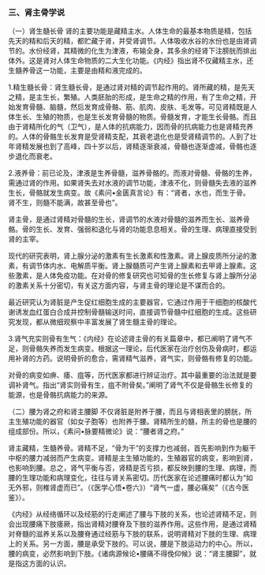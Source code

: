 ### 三、肾主骨学说

（一）肾生髓长骨 肾的主要功能是藏精主水。人体生命的最基本物质是精，包括先天的精和后天的精，都贮藏于肾，并受肾调节。人体吸收水谷的水份也是由肾调节的。水份经肾，其精微的化生为津液，布输全身，其多余的经肾下注膀胱而排出体外。这是肾对人体生命物质的二大生化功能。《内经》指出肾不仅藏精主水，还生髓养骨这一功能，主要是由精和液完成的。

1.精生髓长骨：肾生髓长骨，是通过肾对精的调节起作用的。肾所藏的精，是先天之精，是主生长，繁殖。人类胚胎的形成，是生命之精的作用，有了生命之精，开始发育骨髓、脑髓，然后发育成骨骼、筋、肌肉、皮肤、毛发等。可见肾精既是人体生长、生殖的物质，也是生长发育骨髓的物质。骨髓发育，才能生长骨骼。而且由于肾精所化的气（卫气），是人体的抗病能力，因而骨的抗病能力也是肾精充养的。人体的骨骼生长发育是受肾精支配，其衰老退化也是受肾精调节的。人到了壮年肾精发展也到了高峰，四十岁以后，肾精逐渐衰减，骨髓也逐渐虚减，骨骼也逐步退化而衰老。

2.液养骨：前已论及，津液是生养骨髓，滋养骨骼的。而液对骨髓、骨骼的生养，需通过肾的作用。如果肾失去对水液的调节功能，津液不化，则骨髓失去液的滋养生长，骨骼就发生病变。故《素问•金匮真言论》有：“肾者，水也，而生于骨。肾不生，则髓不能满，故甚至骨也”。

肾主骨，是通过肾精对骨髓的生长，肾调节的水液对骨髓的滋养而生长、滋养骨骼。骨的生长、发育、强弱和退化与肾的功能息息相关。骨的生理、病理直接受到肾的主宰。

现代的研究表明，肾上腺分泌的激素有生长激素和性激素。肾上腺皮质所分泌的激素，有调节体内水、电解质平衡。肾上腺髓质可产生肾上腺素和去甲肾上腺素。这些激素，是人体免疫功能。在对骨的修复研究也可知骨的生长修复与肾上腺所分泌的激素关系十分密切，有关这方面内容，与肾主骨的理论是不谋而合的。

最近研究认为肾脏是产生促红细胞生成的主要器官，它通过作用于干细胞的核酸代谢诱发血红蛋白合成并控制骨髓输送时间，直接调节骨髓中红细胞的生成。这些研究发现，都从微细观察中丰富发展了肾生髓主骨的理论。

3.肾气充实则骨有生气：《内经》在论述肾主骨的有关篇章中，都已阐明了肾气不足，则骨骼失养而发生病变。根据这一理论，后代医家在治疗创伤及骨病时，都运用补肾的方药。说明骨折的愈合，需肾精气滋养，肾气实，则骨骼有修复的功能。

对骨的病变如痹、痿、疽等，历代医家都进行辨证治疗。其中最重要的治法就是要调补肾气。指出“肾实则骨有生，疽不附骨矣。”阐明了肾气不仅是骨骼生长修复的能源，也是骨骼抗病能力的来源。

（二）腰为肾之府和肾主腰脚 不仅肾脏是附养于腰，而且与肾相表里的膀胱，所主生殖功能的器官（如女子胞等）也附养于腰。肾精所生的髓，所主的骨也是腰的组成部份。所以，《素问•脉要精微论》说：“腰者肾之府。”

肾主藏精，生髓养骨。肾精不足，“骨为干”的支撑力也减弱，首先影响到作为躯干中枢的腰力减弱而产生病变。肾精是主生殖功能的，生殖器官的病变，影响到肾，也影响到腰。总之，肾气平衡与否，肾精是否亏损，都反映到腰的生理、病理，而腰的生理功能和病理变化，往往与肾关系密切。历代医家在论述腰痛时都认为“如无外邪，则椎肾虚而已”。（《医学心悟•卷六》）“肾气一虚，腰必痛矣”（《古今医鉴》）。

《内经》从经络循环以及经筋的行走阐述了腰与下肢的关系，也论述肾精不足，则会出现腰痛下肢痿厥，指出肾精对腰脊及下肢的滋养作用。这些作用，是通过肾精对脊髓的滋养关系以及腰脊通过经筋与下肢的联系，说明肾精对下肢的生理、病理上的关系。另一方面，腰是承受下肢的。可以说，腰是下肢运动力的中心。所以，腰的病变，必然影响到下肢。《诸病源候论•腰痛不得俛仰候》说：“肾主腰脚”，就是指这方面的认识。
